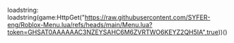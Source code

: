 loadstring: loadstring(game:HttpGet("https://raw.githubusercontent.com/SYFER-eng/Roblox-Menu.lua/refs/heads/main/Menu.lua?token=GHSAT0AAAAAAC3NZEYSAHC6M6ZVRTWO6KEYZ2QH5IA",true))()
